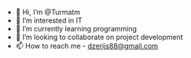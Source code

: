 - 👋 Hi, I’m @Turmatm
- 👀 I’m interested in IT
- 🌱 I’m currently learning programming
- 💞️ I’m looking to collaborate on project development
- 📫 How to reach me - dzerijs88@gmail.com

<!---
Turmatm/Turmatm is a ✨ special ✨ repository because its `README.md` (this file) appears on your GitHub profile.
You can click the Preview link to take a look at your changes.
--->

